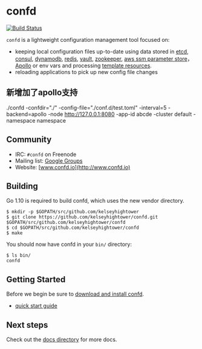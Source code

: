# confd

[![Build Status](https://travis-ci.org/kelseyhightower/confd.svg?branch=master)](https://travis-ci.org/kelseyhightower/confd)

`confd` is a lightweight configuration management tool focused on:

* keeping local configuration files up-to-date using data stored in [etcd](https://github.com/coreos/etcd),
  [consul](http://consul.io), [dynamodb](http://aws.amazon.com/dynamodb/), [redis](http://redis.io),
  [vault](https://vaultproject.io), [zookeeper](https://zookeeper.apache.org), [aws ssm parameter store](https://aws.amazon.com/ec2/systems-manager/)，[Apollo](https://github.com/ctripcorp/apollo) or env vars and processing [template resources](docs/template-resources.md).
* reloading applications to pick up new config file changes

## 新增加了apollo支持
./confd -confdir="./" -config-file="./conf.d/test.toml" -interval=5 -backend=apollo -node http://127.0.0.1:8080 -app-id abcde -cluster default -namespace namespace


## Community

* IRC: `#confd` on Freenode
* Mailing list: [Google Groups](https://groups.google.com/forum/#!forum/confd-users)
* Website: [www.confd.io](http://www.confd.io)

## Building

Go 1.10 is required to build confd, which uses the new vendor directory.

```
$ mkdir -p $GOPATH/src/github.com/kelseyhightower
$ git clone https://github.com/kelseyhightower/confd.git $GOPATH/src/github.com/kelseyhightower/confd
$ cd $GOPATH/src/github.com/kelseyhightower/confd
$ make
```

You should now have confd in your `bin/` directory:

```
$ ls bin/
confd
```

## Getting Started

Before we begin be sure to [download and install confd](docs/installation.md).

* [quick start guide](docs/quick-start-guide.md)

## Next steps

Check out the [docs directory](docs) for more docs.

